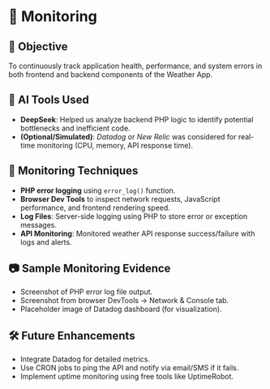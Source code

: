 # 📡 Monitoring

## 🎯 Objective
To continuously track application health, performance, and system errors in both frontend and backend components of the Weather App.

## 🧠 AI Tools Used
- **DeepSeek**: Helped us analyze backend PHP logic to identify potential bottlenecks and inefficient code.
- **(Optional/Simulated)**: *Datadog* or *New Relic* was considered for real-time monitoring (CPU, memory, API response time).

## 🔧 Monitoring Techniques
- **PHP error logging** using `error_log()` function.
- **Browser Dev Tools** to inspect network requests, JavaScript performance, and frontend rendering speed.
- **Log Files**: Server-side logging using PHP to store error or exception messages.
- **API Monitoring**: Monitored weather API response success/failure with logs and alerts.
  
## 📷 Sample Monitoring Evidence
- Screenshot of PHP error log file output.
- Screenshot from browser DevTools → Network & Console tab.
- Placeholder image of Datadog dashboard (for visualization).

## 🛠 Future Enhancements
- Integrate Datadog for detailed metrics.
- Use CRON jobs to ping the API and notify via email/SMS if it fails.
- Implement uptime monitoring using free tools like UptimeRobot.

